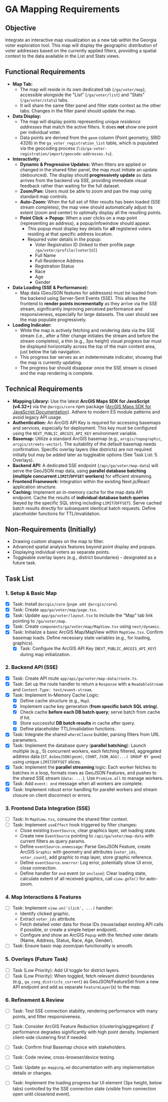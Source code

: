 # GA Mapping Requirements

## Objective
Integrate an interactive map visualization as a new tab within the Georgia voter exploration tool. This map will display the geographic distribution of voter addresses based on the currently applied filters, providing a spatial context to the data available in the List and Stats views.

## Functional Requirements

- **Map Tab:**
  - The map will reside in its own dedicated tab (`/ga/voter/map`), accessible alongside the "List" (`/ga/voter/list`) and "Stats" (`/ga/voter/stats`) tabs.
  - It will share the same filter panel and filter state context as the other tabs. Changes in the filter panel should update the map.
- **Data Display:**
  - The map will display points representing unique *residence addresses* that match the active filters. It does **not** show one point per individual voter.
  - Data points are derived from the `geom` column (Point geometry, SRID 4326) in the `ga_voter_registration_list` table, which is populated via the geocoding process (`lib/ga-voter-registration/import/geocode-addresses.ts`).
- **Interactivity:**
  - **Dynamic & Progressive Updates:** When filters are applied or changed in the shared filter panel, the map must initiate an update (debounced). The display should **progressively update** as data arrives from the backend via SSE, providing immediate visual feedback rather than waiting for the full dataset.
  - **Zoom/Pan:** Users must be able to zoom and pan the map using standard map controls.
  - **Auto-Zoom:** When the full set of filter results has been loaded (SSE stream completes), the map view should automatically adjust its extent (zoom and center) to optimally display all the resulting points.
  - **Point Click -> Popup:** When a user clicks on a map point (representing an address), a popup/infowindow should appear.
    - This popup must display key details for **all** registered voters residing at that specific address location.
    - Required voter details in the popup:
      - Voter Registration ID (linked to their profile page `/ga/voter/profile/[voterId]`)
      - Full Name
      - Full Residence Address
      - Registration Status
      - Race
      - Age
      - Gender
- **Data Loading (SSE & Performance):**
  - Map data (GeoJSON features for addresses) must be loaded from the backend using Server-Sent Events (SSE). This allows the frontend to **render points incrementally** as they arrive via the SSE stream, significantly improving perceived performance and responsiveness, especially for large datasets. The user should see the map populate progressively.
- **Loading Indicator:**
    - While the map is actively fetching and rendering data via the SSE stream (i.e., after a filter change initiates the stream and before the stream completes), a thin (e.g., 3px height) visual progress bar must be displayed horizontally across the top of the main content area, just below the tab navigation.
    - This progress bar serves as an indeterminate indicator, showing that the map is currently updating.
    - The progress bar should disappear once the SSE stream is closed and the map rendering is complete.

## Technical Requirements

- **Mapping Library:** Use the latest **ArcGIS Maps SDK for JavaScript (v4.32+)** via the `@arcgis/core` npm package ([ArcGIS Maps SDK for JavaScript Documentation](https://developers.arcgis.com/javascript/latest/)). Adhere to modern ES module patterns and avoid legacy API usage.
- **Authentication:** An ArcGIS API Key is required for accessing basemaps and services, especially for deployment. This key must be configured using the `NEXT_PUBLIC_ARCGIS_API_KEY` environment variable.
- **Basemap:** Utilize a standard ArcGIS basemap (e.g., `arcgis/topographic`, `arcgis/streets-vector`). The suitability of the default basemap needs confirmation. Specific overlay layers (like districts) are not required initially but may be added later as toggleable options (See Task List: 5. Overlays).
- **Backend API:** A dedicated SSE endpoint (`/api/ga/voter/map-data`) will serve the GeoJSON map data, using **parallel database batching (multiple concurrent `LIMIT`/`OFFSET` workers)** for efficient streaming.
- **Frontend Framework:** Integration within the existing Next.js/React application structure.
- **Caching:** Implement an in-memory cache for the map data API endpoint. Cache the results of **individual database batch queries** (keyed by the specific SQL string including `LIMIT`/`OFFSET`). Serve cached batch results directly for subsequent identical batch requests. Define placeholder functions for TTL/invalidation.

## Non-Requirements (Initially)

- Drawing custom shapes on the map to filter.
- Advanced spatial analysis features beyond point display and popups.
- Displaying individual voters as separate points.
- Toggleable overlay layers (e.g., district boundaries) - designated as a future task.

Task List
---
### 1. Setup & Basic Map
- [x] Task: Install `@arcgis/core` (`pnpm add @arcgis/core`).
- [x] Task: Create `app/ga/voter/map/page.tsx`.
- [x] Task: Update `app/ga/voter/layout.tsx` to include the "Map" tab link pointing to `/ga/voter/map`.
- [x] Task: Create `components/ga/voter/map/MapView.tsx` using `next/dynamic`.
- [x] Task: Initialize a basic ArcGIS Map/MapView within `MapView.tsx`. Confirm basemap loads. Define necessary state variables (e.g., for loading, graphics).
  - [x] Task: Configure the ArcGIS API Key (`NEXT_PUBLIC_ARCGIS_API_KEY`) during map initialization.

### 2. Backend API (SSE)
- [x] Task: Create API route `app/api/ga/voter/map-data/route.ts`.
- [x] Task: Set up the route handler to return a `Response` with a `ReadableStream` and `Content-Type: text/event-stream`.
- [x] Task: Implement In-Memory Cache Logic:
    - [x] Define cache structure (e.g., `Map`).
    - [x] Implement cache key generation (**from specific batch SQL string**).
    - [x] Check cache **before each DB batch query**; serve batch from cache if hit.
    - [x] Store successful **DB batch results** in cache after query.
    - [x] Define placeholder TTL/invalidation functions.
- [x] Task: Integrate the shared `whereClause` builder, parsing filters from URL parameters.
- [x] Task: Implement the database query (**parallel batching**): Launch multiple (e.g., 5) concurrent workers, each fetching filtered, aggregated address data (`ST_AsGeoJSON(geom)`, `COUNT`, `JSON_AGG(...) GROUP BY geom`) using unique `LIMIT`/`OFFSET` slices.
- [x] Task: Implement the **parallel streaming** logic: Each worker fetches its batches in a loop, formats rows as GeoJSON Features, and pushes to the shared SSE stream (`data: ...`). Use `Promise.all` to manage workers.
- [x] Task: Add `event: end` message when all workers are complete.
- [x] Task: Implement robust error handling for parallel workers and stream closure on client disconnect or errors.

### 3. Frontend Data Integration (SSE)
- [ ] Task: In `MapView.tsx`, consume the shared filter context.
- [ ] Task: Implement `useEffect` hook triggered by filter changes:
    - Close existing `EventSource`, clear graphics layer, set loading state.
    - Create new `EventSource` pointing to `/api/ga/voter/map-data` with current filters as query params.
    - Define `eventSource.onmessage`: Parse GeoJSON Feature, create ArcGIS `Graphic` with geometry and attributes (`voter_ids`, `voter_count`), add graphic to map layer, store graphic reference.
    - Define `eventSource.onerror`: Log error, potentially show UI error, close connection.
    - Define handler for `end` event (or `onclose`): Clear loading state, calculate extent of all received graphics, call `view.goTo()` for auto-zoom.

### 4. Map Interactions & Features
- [ ] Task: Implement `view.on('click', ...)` handler:
    - Identify clicked graphic.
    - Extract `voter_ids` attribute.
    - Fetch detailed voter data for those IDs (reuse/adapt existing API calls if possible, or create a simple helper endpoint).
    - Configure and show an ArcGIS `Popup` with the fetched voter details (Name, Address, Status, Race, Age, Gender).
- [ ] Task: Ensure basic map zoom/pan functionality is smooth.

### 5. Overlays (Future Task)
- [ ] Task (Low Priority): Add UI toggle for district layers.
- [ ] Task (Low Priority): When toggled, fetch relevant district boundaries (e.g., `ga_cong_districts_current`) as GeoJSON/FeatureSet from a new API endpoint and add as separate `FeatureLayer`(s) to the map.

### 6. Refinement & Review
- [ ] Task: Test SSE connection stability, rendering performance with many points, and filter responsiveness.
- [ ] Task: Consider ArcGIS Feature Reduction (clustering/aggregation) *if* performance degrades significantly with high point density. Implement client-side clustering first if needed.
- [ ] Task: Confirm final Basemap choice with stakeholders.
- [ ] Task: Code review, cross-browser/device testing.
- [ ] Task: Update `ga-mapping.md` documentation with any implementation details or changes.
- [ ] Task: Implement the loading progress bar UI element (3px height, below tabs) controlled by the SSE connection state (visible from connection open until close/end event).

